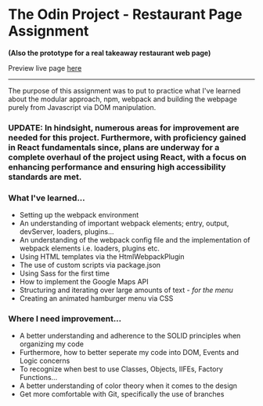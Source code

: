 # The Odin Project - Restaurant Page Assignment
**(Also the prototype for a real takeaway restaurant web page)**

Preview live page [here](https://ferryhillfishandchips.com/)

---

The purpose of this assignment was to put to practice what I've learned about the modular approach, npm, webpack and building the webpage purely from Javascript via DOM manipulation.

### UPDATE: In hindsight, numerous areas for improvement are needed for this project. Furthermore, with proficiency gained in React fundamentals since, plans are underway for a complete overhaul of the project using React, with a focus on enhancing performance and ensuring high accessibility standards are met.

### What I've learned...
- Setting up the webpack environment
- An understanding of important webpack elements; entry, output, devServer, loaders, plugins...
- An understanding of the webpack config file and the implementation of webpack elements i.e. loaders, plugins etc.
- Using HTML templates via the HtmlWebpackPlugin
- The use of custom scripts via package.json
- Using Sass for the first time
- How to implement the Google Maps API
- Structuring and iterating over large amounts of text - *for the menu*
- Creating an animated hamburger menu via CSS

### Where I need improvement...
- A better understanding and adherence to the SOLID principles when organizing my code
- Furthermore, how to better seperate my code into DOM, Events and Logic concerns
- To recognize when best to use Classes, Objects, IIFEs, Factory Functions...
- A better understanding of color theory when it comes to the design
- Get more comfortable with Git, specifically the use of branches
